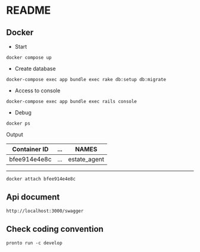 # README

## Docker
* Start
```
docker compose up
```

* Create database
```
docker-compose exec app bundle exec rake db:setup db:migrate
```

* Access to console
```
docker-compose exec app bundle exec rails console
```

* Debug
```
docker ps
```
Output

|Container ID|... |NAMES
|---|---|---|
|bfee914e4e8c|...|estate_agent|
___

```
docker attach bfee914e4e8c
```

## Api document
```
http://localhost:3000/swagger
```

## Check coding convention
```
pronto run -c develop
```
